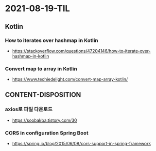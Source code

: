 # 2021-08-19-TIL

## Kotlin

### How to iterates over hashmap in Kotlin
- https://stackoverflow.com/questions/47204146/how-to-iterate-over-hashmap-in-kotlin

### Convert map to array in Kotlin
- https://www.techiedelight.com/convert-map-array-kotlin/

## CONTENT-DISPOSITION

### axios로 파일 다운로드
- https://soobakba.tistory.com/30

### CORS in configuration Spring Boot
- https://spring.io/blog/2015/06/08/cors-support-in-spring-framework
